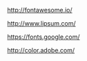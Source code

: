 http://fontawesome.io/

<script src="https://use.fontawesome.com/d9df79b495.js"></script>

http://www.lipsum.com/

https://fonts.google.com/

<link href="https://fonts.googleapis.com/css?family=Roboto" rel="stylesheet">

http://color.adobe.com/
